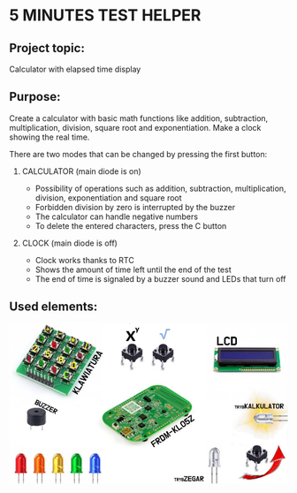 # 5 MINUTES TEST HELPER
## Project topic:
Calculator with elapsed time display

## Purpose:
Create a calculator with basic math functions like addition, subtraction, multiplication, division, square root and exponentiation. Make a clock showing the real time.

There are two modes that can be changed by pressing the first button:
1. CALCULATOR (main diode is on)
	* Possibility of operations such as addition, subtraction, multiplication, division, exponentiation and square root
	* Forbidden division by zero is interrupted by the buzzer
	* The calculator can handle negative numbers
	* To delete the entered characters, press the C button

2. CLOCK (main diode is off)
	* Clock works thanks to RTC
	* Shows the amount of time left until the end of the test
	* The end of time is signaled by a buzzer sound and LEDs that turn off


## Used elements:
![elements](https://github.com/OlaKr/Calculator/blob/main/images/board.jpg)


